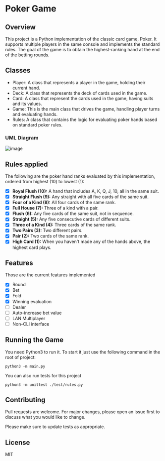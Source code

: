 # Poker Game

## Overview

This project is a Python implementation of the classic card game, Poker. It supports multiple players in the same console and implements the standard rules. The goal of the game is to obtain the highest-ranking hand at the end of the betting rounds.

## Classes

- Player: A class that represents a player in the game, holding their current hand.
- Deck: A class that represents the deck of cards used in the game.
- Card: A class that represent the cards used in the game, having suits and its values.
- Game: This is the main class that drives the game, handling player turns and evaluating hands.
- Rules: A class that contains the logic for evaluating poker hands based on standard poker rules.

### UML Diagram

![image](https://github.com/luigiremor/poker/assets/83187751/b356120b-87e6-40ec-807b-b26b9486fe76)

## Rules applied

The following are the poker hand ranks evaluated by this implementation, ordered from highest (10) to lowest (1):

- [X] **Royal Flush (10):** A hand that includes A, K, Q, J, 10, all in the same suit.
- [X] **Straight Flush (9):** Any straight with all five cards of the same suit.
- [X] **Four of a Kind (8):** All four cards of the same rank.
- [X] **Full House (7):** Three of a kind with a pair.
- [X] **Flush (6):** Any five cards of the same suit, not in sequence.
- [X] **Straight (5):** Any five consecutive cards of different suits.
- [X] **Three of a Kind (4):** Three cards of the same rank.
- [X] **Two Pairs (3):** Two different pairs.
- [X] **Pair (2):** Two cards of the same rank.
- [X] **High Card (1):** When you haven't made any of the hands above, the highest card plays.

## Features

Those are the current features implemented

- [X] Round
- [X] Bet
- [X] Fold
- [X] Winning evaluation
- [ ] Dealer
- [ ] Auto-increase bet value
- [ ] LAN Multiplayer
- [ ] Non-CLI interface

## Running the Game

You need Python3 to run it. To start it just use the following command in the root of project:

```
python3 -m main.py
```
You can also run tests for this project

```
python3 -m unittest ./test/rules.py
```

## Contributing
Pull requests are welcome. For major changes, please open an issue first to discuss what you would like to change.

Please make sure to update tests as appropriate.

## License
MIT

